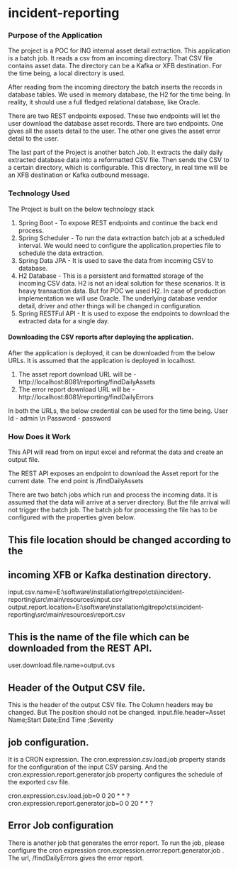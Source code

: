 # incident-reporting

### Purpose of the Application
The project is a POC for ING internal asset detail extraction. This application is a batch job. It reads a csv from an incoming directory. That CSV file contains asset data. The directory can be a Kafka or XFB destination. For the time being, a local directory is used. 

After reading from the incoming directory the batch inserts the records in database tables. We used in memory database, the H2 for the time being. In reality, it should use a full fledged relational database, like Oracle.

There are two REST endpoints exposed. These two endpoints will let the user download the database asset records. There are two endpoints. One gives all the assets detail to the user. The other one gives the asset error detail to the user.

The last part of the Project is another batch Job. It extracts the daily daily extracted database data into a reformatted CSV file. Then sends the CSV to a certain directory, which is configurable. This directory, in real time will be an XFB destination or Kafka outbound message.  

### Technology Used
The Project is built on the below technology stack
1) Spring Boot - To expose REST endpoints and continue the back end process.
2) Spring Scheduler - To run the data extraction batch job at a scheduled interval. We would need to configure the application.properties file to schedule the data extraction.
3) Spring Data JPA - It is used to save the data from incoming CSV to database.
4) H2 Database - This is a persistent and formatted storage of the incoming CSV data. H2 is not an ideal solution for these scenarios. It is heavy transaction data. But for POC we used H2. In case of production implementation we will use Oracle. The underlying database vendor detail, driver and other things will be changed in configuration.
5) Spring RESTFul API - It is used to expose the endpoints to download the extracted data for a single day.


#### Downloading the CSV reports after deploying the application.
After the application is deployed, it can be downloaded from the below URLs. It is assumed that the application is deployed in localhost.

1) The asset report download URL will be - http://localhost:8081/reporting/findDailyAssets
2) The error report download URL will be - http://localhost:8081/reporting/findDailyErrors

In both the URLs, the below credential can be used for the time being.
	User Id - admin \n
	Password - password


### How Does it Work

This API will read from on input excel and reformat the
data and create an output file.

The REST API exposes an endpoint to download the Asset report for the current date.
The end point is <context-root>/findDailyAssets
  
There are two batch jobs which run and process the incoming data. It is assumed that the data will arrive at a
server directory. But the file arrival will not trigger the batch job. The batch job for processing the file has to be 
configured with the properties given below.

## This file location should be changed according to the
## incoming XFB or Kafka destination directory.
input.csv.name=E:\\software\\installation\\gitrepo\\cts\\incident-reporting\\src\\main\\resources\\input.csv
output.report.location=E:\\software\\installation\\gitrepo\\cts\\incident-reporting\\src\\main\\resources\\report.csv

## This is the name of the file which can be downloaded from the REST API.
user.download.file.name=output.cvs

## Header of the Output CSV file.
This is the header of the output CSV file. The Column headers may be changed. But
The position should not be changed.
input.file.header=Asset Name;Start Date;End Time ;Severity

## job configuration.
It is a CRON expression. The cron.expression.csv.load.job property stands for the configuration
of the input CSV parsing. And the cron.expression.report.generator.job property configures the 
schedule of the exported csv file.

cron.expression.csv.load.job=0 0 20 * * ?
cron.expression.report.generator.job=0 0 20 * * ?

## Error Job configuration
There is another job that generates the error report. To run the
job, please configure the cron expression cron.expression.error.report.generator.job .
The url, <context-root>/findDailyErrors gives the error report.

